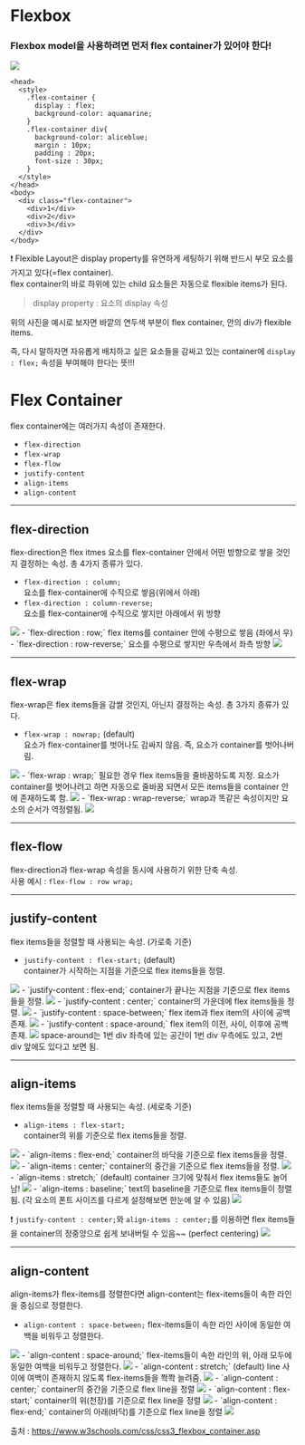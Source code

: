 # Flexbox

### Flexbox model을 사용하려면 먼저 flex container가 있어야 한다!  

<img src="https://user-images.githubusercontent.com/89233243/154872816-8596f1e2-9304-43c2-852c-0abc75b5a591.png">  

```
<head>
  <style>
    .flex-container {
      display : flex;
      background-color: aquamarine;
    }
    .flex-container div{
      background-color: aliceblue;
      margin : 10px;
      padding : 20px;
      font-size : 30px;
    }
  </style>
</head>
<body>
  <div class="flex-container">
    <div>1</div>
    <div>2</div>
    <div>3</div>
  </div>
</body>
```

❗ Flexible Layout은 display property를 유연하게 세팅하기 위해 반드시 부모 요소를 가지고 있다(=flex container).  
flex container의 바로 하위에 있는 child 요소들은 자동으로 flexible items가 된다.

>display property : 요소의 display 속성  

위의 사진을 예시로 보자면 바깥의 연두색 부분이 flex container, 안의 div가 flexible items.

즉, 다시 말하자면 자유롭게 배치하고 싶은 요소들을 감싸고 있는 container에 `display : flex;` 속성을 부여해야 한다는 뜻!!!  


# Flex Container

flex container에는 여러가지 속성이 존재한다.
- `flex-direction`
- `flex-wrap`
- `flex-flow`
- `justify-content`
- `align-items`
- `align-content`
---
## flex-direction
flex-direction은 flex itmes 요소를 flex-container 안에서 어떤 방향으로 쌓을 것인지 결정하는 속성. 총 4가지 종류가 있다.
- `flex-direction : column;`   
 요소를 flex-container에 수직으로 쌓음(위에서 아래)
- `flex-direction : column-reverse;`  
 요소를 flex-container에 수직으로 쌓지만 아래에서 위 방향
<img src="https://user-images.githubusercontent.com/89233243/154874478-3ecafebf-c6ef-4642-bd8b-56e83755588d.png">
- `flex-direction : row;`  
flex items를 container 안에 수평으로 쌓음 (좌에서 우)
- `flex-direction : row-reverse;`  
 요소를 수평으로 쌓지만 우측에서 좌측 방향
<img src="https://user-images.githubusercontent.com/89233243/154874509-71d622d7-2ff6-48fc-ab90-38f7f44e0bd1.png">

---
## flex-wrap
flex-wrap은 flex items들을 감쌀 것인지, 아닌지 결정하는 속성. 총 3가지 종류가 있다.
- `flex-wrap : nowrap;` (default)  
 요소가 flex-container를 벗어나도 감싸지 않음. 즉, 요소가 container를 벗어나버림.
<img src="https://user-images.githubusercontent.com/89233243/154875080-22c0bb6a-b40d-4c47-aeed-0786e44253a3.png">
- `flex-wrap : wrap;`  
필요한 경우 flex items들을 줄바꿈하도록 지정. 요소가 container를 벗어나려고 하면 자동으로 줄바꿈 되면서 모든 items들을 container 안에 존재하도록 함.
<img src="https://user-images.githubusercontent.com/89233243/154875148-21167758-5434-4b24-ae29-9e7ae3635c39.png">
- `flex-wrap : wrap-reverse;`  
wrap과 똑같은 속성이지만 요소의 순서가 역정렬됨.
<img src="https://user-images.githubusercontent.com/89233243/154875184-bfc65422-979b-4e3a-8ded-7ce7c288f71e.png">

---
## flex-flow
flex-direction과 flex-wrap 속성을 동시에 사용하기 위한 단축 속성.  
사용 예시 : `flex-flow : row wrap;`

---
## justify-content
flex items들을 정렬할 때 사용되는 속성. (가로축 기준)
- `justify-content : flex-start;` (default)  
container가 시작하는 지점을 기준으로 flex items들을 정렬.
<img src="https://user-images.githubusercontent.com/89233243/154876920-be95f25a-46e7-4bce-a3fb-7c6381ca7bdc.png">
- `justify-content : flex-end;`  
container가 끝나는 지점을 기준으로 flex items들을 정렬.
<img src="https://user-images.githubusercontent.com/89233243/154876969-44d5a24a-7843-44e3-88f2-171d51e4d97b.png">
- `justify-content : center;`  
container의 가운데에 flex items들을 정렬.
<img src="https://user-images.githubusercontent.com/89233243/154877005-a1bc4fc7-3e30-458c-82f4-7ff434e9a146.png">
- `justify-content : space-between;`
flex item과 flex item의 사이에 공백 존재.
<img src="https://user-images.githubusercontent.com/89233243/154877051-b7c2695e-782c-4613-88a0-549dab545c8f.png">
- `justify-content : space-around;`
flex item의 이전, 사이, 이후에 공백 존재.
<img src="https://user-images.githubusercontent.com/89233243/154877081-aa35235f-7da3-404a-befb-574c1827d223.png">
space-around는 1번 div 좌측에 있는 공간이 1번 div 우측에도 있고, 2번 div 앞에도 있다고 보면 됨.

---
## align-items
flex items들을 정렬할 때 사용되는 속성. (세로축 기준)
- `align-items : flex-start;`  
container의 위를 기준으로 flex items들을 정렬.
<img src="https://user-images.githubusercontent.com/89233243/154904276-7f5fab7e-7103-4ac1-bb11-5df5c7cd152c.png">
- `align-items : flex-end;`
container의 바닥을 기준으로 flex items들을 정렬.
<img src="https://user-images.githubusercontent.com/89233243/154904380-8796fdd4-ba02-4dc7-928b-7553b0a80cd6.png">
- `align-items : center;`
container의 중간을 기준으로 flex items들을 정렬.
<img src="https://user-images.githubusercontent.com/89233243/154904521-29f95435-80d8-456f-a477-8d3c26aa0b25.png">
- `align-items : stretch;` (default)
container 크기에 맞춰서 flex items들도 늘어남!
<img src="https://user-images.githubusercontent.com/89233243/154904629-3544c035-d95f-405e-9a2a-a380201064df.png">
- `align-items : baseline;`  
text의 baseline을 기준으로 flex items들이 정렬됨. (각 요소의 폰트 사이즈를 다르게 설정해보면 한눈에 알 수 있음)
<img src="https://user-images.githubusercontent.com/89233243/154905032-e8c32b60-164d-4545-bfe0-38f952bdbc5d.png">

❗ `justify-content : center;`와 `align-items : center;`를 이용하면 flex items들을 container의 정중앙으로 쉽게 보내버릴 수 있음~~ (perfect centering)
<img src="https://user-images.githubusercontent.com/89233243/154905398-ca2549a4-eb04-44a0-a56a-eab78bc72364.png">

---
## align-content
align-items가 flex-items를 정렬한다면 align-content는 flex-items들이 속한 라인을 중심으로 정렬한다.
- `align-content : space-between;`
flex-items들이 속한 라인 사이에 동일한 여백을 비워두고 정렬한다.
<img src="https://user-images.githubusercontent.com/89233243/154906357-f87b8d48-32d3-4d6e-806f-2d4d278469a3.png">
- `align-content : space-around;`
flex-items들이 속한 라인의 위, 아래 모두에 동일한 여백을 비워두고 정렬한다.
<img src="https://user-images.githubusercontent.com/89233243/154906568-39bcb1c8-b6a0-45b7-b953-6faa0e2e68b2.png">
- `align-content : stretch;` (default)
line 사이에 여백이 존재하지 않도록 flex-items들을 쫙쫙 늘려줌.
<img src="https://user-images.githubusercontent.com/89233243/154906785-bb430737-c296-4f79-a115-62a1fa22e48c.png">
- `align-content : center;`  
container의 중간을 기준으로 flex line을 정렬
<img src="https://user-images.githubusercontent.com/89233243/154906926-dffc8072-688f-43a4-8da5-9546e289cc32.png">
- `align-content : flex-start;`  
container의 위(천장)를 기준으로 flex line을 정렬
<img src="https://user-images.githubusercontent.com/89233243/154907127-24b3bd40-af89-44a0-bfba-ff1c0c2f4b53.png">
- `align-content : flex-end;`  
container의 아래(바닥)를 기준으로 flex line을 정렬
<img src="https://user-images.githubusercontent.com/89233243/154907159-2781ef8c-c3c9-43da-b5f4-013af2434202.png">


출처 : https://www.w3schools.com/css/css3_flexbox_container.asp